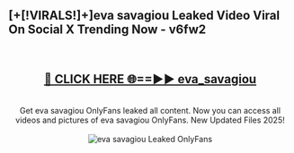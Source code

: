 <h2>[+[!VIRALS!]+]eva savagiou Leaked Video Viral On Social X Trending Now - v6fw2</h2>
<br>
<div align="center">
<h2><a href="https://libra.edu.pl?eva_savagiou" rel="nofollow">🔴 CLICK HERE 🌐==►► eva_savagiou</a></h2>
<br>
Get eva savagiou OnlyFans leaked all content. Now you can access all videos and pictures of eva savagiou OnlyFans. New Updated Files 2025!
<br>
<br>
<a href="https://libra.edu.pl?eva_savagiou" rel="nofollow" data-target="animated-image.originalLink"><img src="https://i.ibb.co.com/WyWwxjT/player-gif2.gif" alt="eva savagiou Leaked OnlyFans" style="max-width: 100%; display: inline-block;" data-target="animated-image.originalImage"></a>
</div>
<br>